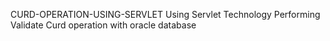 CURD-OPERATION-USING-SERVLET
Using Servlet Technology Performing Validate Curd operation with oracle database
